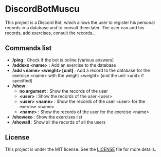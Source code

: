 # DiscordBotMuscu
This project is a Discord Bot, which allows the user to register his personal records in a database and to consult them later. The user can add his records, add exercises, consult the records...

## Commands list
- **/ping** : Check if the bot is online (various answers)
- **/addexo \<name>** : Add an exercise to the database
- **/add \<name> \<weight> [unit]** : Add a record to the database for the exercise \<name> with the weight \<weight> (and the unit \<unit> if specified)
- **/show** :
  - **no argument** : Show the records of the user
  - **\<user>** : Show the records of the user \<user>
  - **\<user> \<name>** : Show the records of the user \<user> for the exercise \<name>
  - **\<name>** : Show the records of the user for the exercise \<name>
- **/showexo** : Show the exercises list
- **/showall** : Show all the records of all the users

## License
This project is under the MIT license. See the [LICENSE](LICENSE) file for more details.
